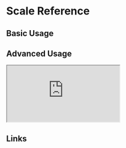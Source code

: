# Scale Reference

## Basic Usage


## Advanced Usage

<iframe
  id="iframe--core-maplibremap--style-change-config"
  title="Style Change Config"
  src="https://mapcomponents.github.io/react-map-components-maplibre/iframe.html?viewMode=story&amp;id=mapcomponents-mlscalereference--overlay"
  allowfullscreen=""
  loading="lazy"
  style={{ width: "100%", height: "500px", border: "0px none" }}
></iframe>

## Links